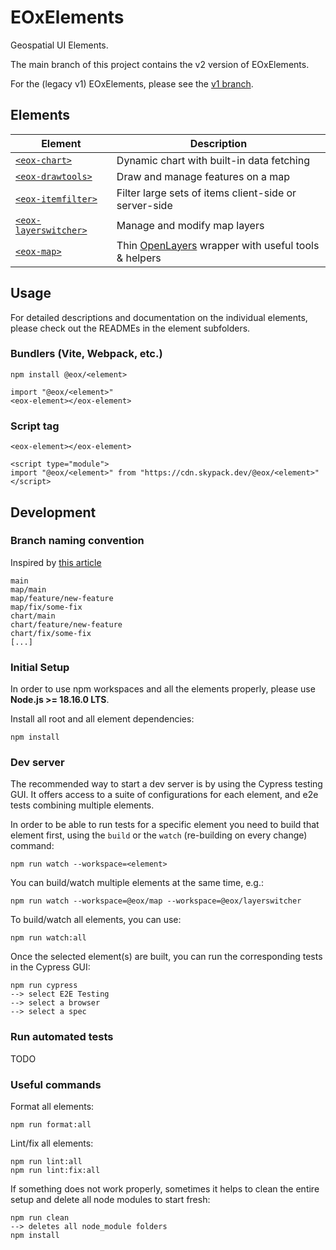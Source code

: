 # EOxElements

Geospatial UI Elements.

The main branch of this project contains the v2 version of EOxElements.

For the (legacy v1) EOxElements, please see the [v1 branch](https://github.com/EOX-A/elements/tree/v1).

## Elements
| Element  | Description |
| ------------- | ------------- |
| [`<eox-chart>`](elements/chart/)  | Dynamic chart with built-in data fetching  |
| [`<eox-drawtools>`](elements/drawtools/)  | Draw and manage features on a map  |
| [`<eox-itemfilter>`](elements/itemfilter/)  | Filter large sets of items client-side or server-side |
| [`<eox-layerswitcher>`](elements/layerswitcher/)  | Manage and modify map layers  |
| [`<eox-map>`](elements/map/)  | Thin [OpenLayers](https://github.com/openlayers/openlayers) wrapper with useful tools & helpers  |

## Usage
For detailed descriptions and documentation on the individual elements, please check out the READMEs in the element subfolders.
### Bundlers (Vite, Webpack, etc.)
```
npm install @eox/<element>
```
```
import "@eox/<element>"
<eox-element></eox-element>
```
### Script tag
```
<eox-element></eox-element>

<script type="module">
import "@eox/<element>" from "https://cdn.skypack.dev/@eox/<element>"
</script>
```
## Development
### Branch naming convention

Inspired by [this article](https://betterprogramming.pub/enabling-monorepo-with-a-simple-single-github-repository-39bc6347abba#391d)

```
main
map/main
map/feature/new-feature
map/fix/some-fix
chart/main
chart/feature/new-feature
chart/fix/some-fix
[...]
```
### Initial Setup
In order to use npm workspaces and all the elements properly, please use **Node.js >= 18.16.0 LTS**.

Install all root and all element dependencies:
```
npm install
```
### Dev server
The recommended way to start a dev server is by using the Cypress testing GUI. It offers access to a suite of configurations for each element, and e2e tests combining multiple elements.

In order to be able to run tests for a specific element you need to build that element first, using the `build` or the `watch` (re-building on every change) command:
```
npm run watch --workspace=<element>
```
You can build/watch multiple elements at the same time, e.g.:
```
npm run watch --workspace=@eox/map --workspace=@eox/layerswitcher
```
To build/watch all elements, you can use:
```
npm run watch:all
```
Once the selected element(s) are built, you can run the corresponding tests in the Cypress GUI:
```
npm run cypress
--> select E2E Testing
--> select a browser
--> select a spec
```
### Run automated tests
TODO

### Useful commands
Format all elements:
```
npm run format:all
```
Lint/fix all elements:
```
npm run lint:all
npm run lint:fix:all
```
If something does not work properly, sometimes it helps to clean the entire setup and delete all node modules to start fresh:
```
npm run clean
--> deletes all node_module folders
npm install
```
